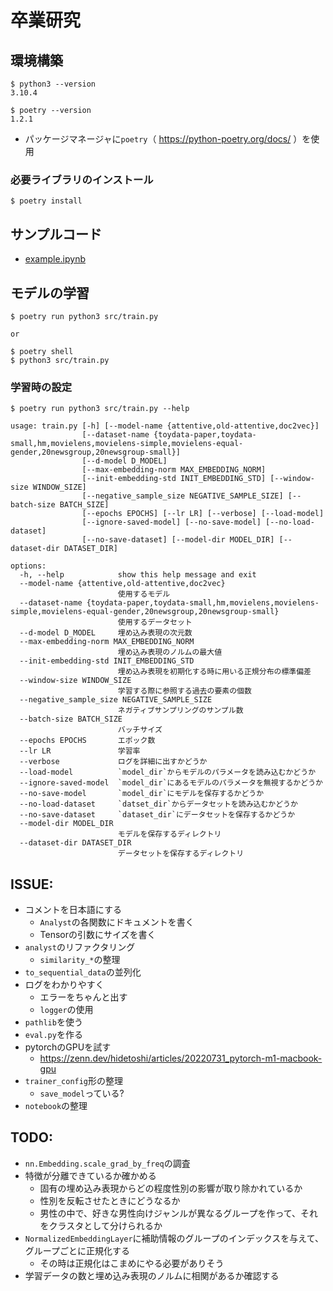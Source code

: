 # 卒業研究

## 環境構築

```
$ python3 --version
3.10.4

$ poetry --version
1.2.1
```

- パッケージマネージャに`poetry`（ https://python-poetry.org/docs/ ）を使用

### 必要ライブラリのインストール

```shell
$ poetry install
```

## サンプルコード

- [example.ipynb](/example.ipynb)

## モデルの学習

```shell
$ poetry run python3 src/train.py

or

$ poetry shell
$ python3 src/train.py
```

### 学習時の設定

```
$ poetry run python3 src/train.py --help

usage: train.py [-h] [--model-name {attentive,old-attentive,doc2vec}]
                [--dataset-name {toydata-paper,toydata-small,hm,movielens,movielens-simple,movielens-equal-gender,20newsgroup,20newsgroup-small}]
                [--d-model D_MODEL]
                [--max-embedding-norm MAX_EMBEDDING_NORM]
                [--init-embedding-std INIT_EMBEDDING_STD] [--window-size WINDOW_SIZE]
                [--negative_sample_size NEGATIVE_SAMPLE_SIZE] [--batch-size BATCH_SIZE]
                [--epochs EPOCHS] [--lr LR] [--verbose] [--load-model]
                [--ignore-saved-model] [--no-save-model] [--no-load-dataset]
                [--no-save-dataset] [--model-dir MODEL_DIR] [--dataset-dir DATASET_DIR]

options:
  -h, --help            show this help message and exit
  --model-name {attentive,old-attentive,doc2vec}
                        使用するモデル
  --dataset-name {toydata-paper,toydata-small,hm,movielens,movielens-simple,movielens-equal-gender,20newsgroup,20newsgroup-small}
                        使用するデータセット
  --d-model D_MODEL     埋め込み表現の次元数
  --max-embedding-norm MAX_EMBEDDING_NORM
                        埋め込み表現のノルムの最大値
  --init-embedding-std INIT_EMBEDDING_STD
                        埋め込み表現を初期化する時に用いる正規分布の標準偏差
  --window-size WINDOW_SIZE
                        学習する際に参照する過去の要素の個数
  --negative_sample_size NEGATIVE_SAMPLE_SIZE
                        ネガティブサンプリングのサンプル数
  --batch-size BATCH_SIZE
                        バッチサイズ
  --epochs EPOCHS       エポック数
  --lr LR               学習率
  --verbose             ログを詳細に出すかどうか
  --load-model          `model_dir`からモデルのパラメータを読み込むかどうか
  --ignore-saved-model  `model_dir`にあるモデルのパラメータを無視するかどうか
  --no-save-model       `model_dir`にモデルを保存するかどうか
  --no-load-dataset     `datset_dir`からデータセットを読み込むかどうか
  --no-save-dataset     `dataset_dir`にデータセットを保存するかどうか
  --model-dir MODEL_DIR
                        モデルを保存するディレクトリ
  --dataset-dir DATASET_DIR
                        データセットを保存するディレクトリ
```

## ISSUE:

- コメントを日本語にする
    - `Analyst`の各関数にドキュメントを書く
    - Tensorの引数にサイズを書く
- `analyst`のリファクタリング
    - `similarity_*`の整理
- `to_sequential_data`の並列化
- ログをわかりやすく
    - エラーをちゃんと出す
    - `logger`の使用
- `pathlib`を使う
- `eval.py`を作る
- pytorchのGPUを試す
    - https://zenn.dev/hidetoshi/articles/20220731_pytorch-m1-macbook-gpu
- `trainer_config`形の整理
    - `save_model`っている?
- `notebook`の整理

## TODO:

- `nn.Embedding.scale_grad_by_freq`の調査
- 特徴が分離できているか確かめる
    - 固有の埋め込み表現からどの程度性別の影響が取り除かれているか
    - 性別を反転させたときにどうなるか
    - 男性の中で、好きな男性向けジャンルが異なるグループを作って、それをクラスタとして分けられるか
- `NormalizedEmbeddingLayer`に補助情報のグループのインデックスを与えて、グループごとに正規化する
    - その時は正規化はこまめにやる必要がありそう
- 学習データの数と埋め込み表現のノルムに相関があるか確認する

